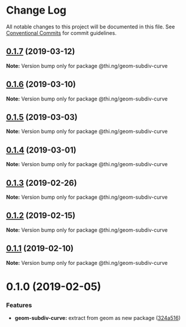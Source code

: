 # Change Log

All notable changes to this project will be documented in this file.
See [Conventional Commits](https://conventionalcommits.org) for commit guidelines.

## [0.1.7](https://github.com/thi-ng/umbrella/compare/@thi.ng/geom-subdiv-curve@0.1.6...@thi.ng/geom-subdiv-curve@0.1.7) (2019-03-12)

**Note:** Version bump only for package @thi.ng/geom-subdiv-curve





## [0.1.6](https://github.com/thi-ng/umbrella/compare/@thi.ng/geom-subdiv-curve@0.1.5...@thi.ng/geom-subdiv-curve@0.1.6) (2019-03-10)

**Note:** Version bump only for package @thi.ng/geom-subdiv-curve





## [0.1.5](https://github.com/thi-ng/umbrella/compare/@thi.ng/geom-subdiv-curve@0.1.4...@thi.ng/geom-subdiv-curve@0.1.5) (2019-03-03)

**Note:** Version bump only for package @thi.ng/geom-subdiv-curve





## [0.1.4](https://github.com/thi-ng/umbrella/compare/@thi.ng/geom-subdiv-curve@0.1.3...@thi.ng/geom-subdiv-curve@0.1.4) (2019-03-01)

**Note:** Version bump only for package @thi.ng/geom-subdiv-curve





## [0.1.3](https://github.com/thi-ng/umbrella/compare/@thi.ng/geom-subdiv-curve@0.1.2...@thi.ng/geom-subdiv-curve@0.1.3) (2019-02-26)

**Note:** Version bump only for package @thi.ng/geom-subdiv-curve





## [0.1.2](https://github.com/thi-ng/umbrella/compare/@thi.ng/geom-subdiv-curve@0.1.1...@thi.ng/geom-subdiv-curve@0.1.2) (2019-02-15)

**Note:** Version bump only for package @thi.ng/geom-subdiv-curve





## [0.1.1](https://github.com/thi-ng/umbrella/compare/@thi.ng/geom-subdiv-curve@0.1.0...@thi.ng/geom-subdiv-curve@0.1.1) (2019-02-10)

**Note:** Version bump only for package @thi.ng/geom-subdiv-curve





# 0.1.0 (2019-02-05)


### Features

* **geom-subdiv-curve:** extract from geom as new package ([324a516](https://github.com/thi-ng/umbrella/commit/324a516))
